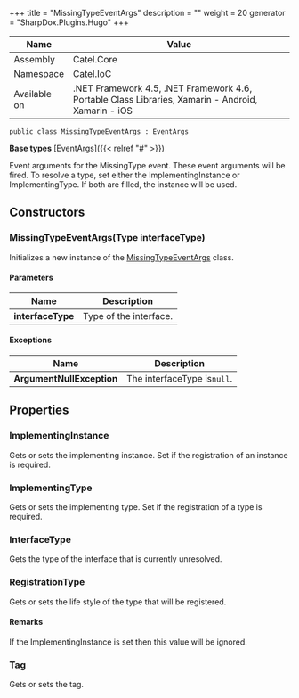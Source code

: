 

+++
title = "MissingTypeEventArgs" 
description = ""
weight = 20
generator = "SharpDox.Plugins.Hugo"
+++

Name|Value
---|---
Assembly|Catel.Core
Namespace|Catel.IoC
Available on|.NET Framework 4.5, .NET Framework 4.6, Portable Class Libraries, Xamarin - Android, Xamarin - iOS

```
public class MissingTypeEventArgs : EventArgs
```

**Base types**
[EventArgs]({{&lt; relref "#" &gt;}})

Event arguments for the MissingType event. These event arguments will be fired. To resolve a type, set either the ImplementingInstance or ImplementingType. If both are filled, the instance will be used.

## Constructors

### MissingTypeEventArgs(Type interfaceType)

Initializes a new instance of the [MissingTypeEventArgs](#) class.

#### Parameters

Name|Description
---|---
**interfaceType**|Type of the interface.

#### Exceptions

Name|Description
---|---
**ArgumentNullException**|The interfaceType is`null`.

## Properties

### ImplementingInstance

Gets or sets the implementing instance. Set if the registration of an instance is required.

### ImplementingType

Gets or sets the implementing type. Set if the registration of a type is required.

### InterfaceType

Gets the type of the interface that is currently unresolved.

### RegistrationType

Gets or sets the life style of the type that will be registered.

#### Remarks

If the ImplementingInstance is set then this value will be ignored.

### Tag

Gets or sets the tag.

